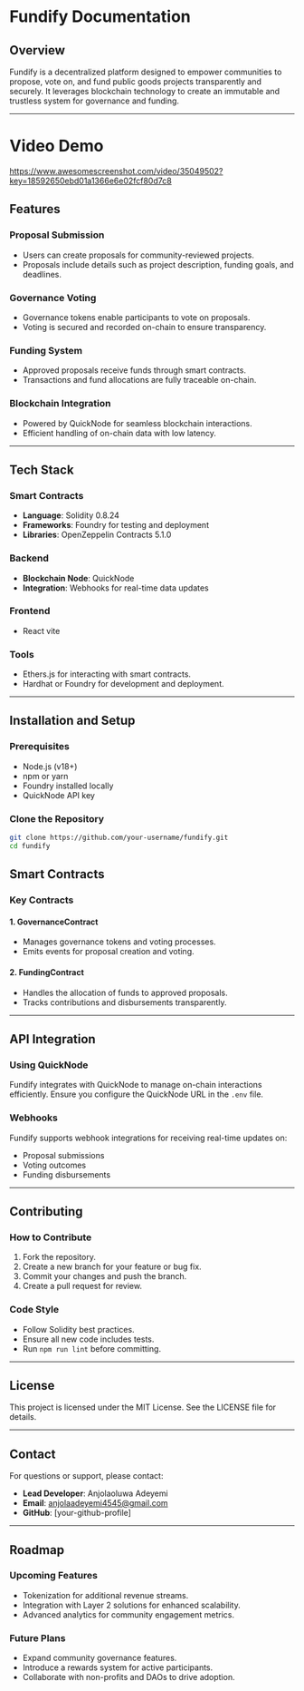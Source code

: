 # Fundify Documentation

## Overview
Fundify is a decentralized platform designed to empower communities to propose, vote on, and fund public goods projects transparently and securely. It leverages blockchain technology to create an immutable and trustless system for governance and funding.

---
# Video Demo
https://www.awesomescreenshot.com/video/35049502?key=18592650ebd01a1366e6e02fcf80d7c8

## Features

### Proposal Submission
- Users can create proposals for community-reviewed projects.
- Proposals include details such as project description, funding goals, and deadlines.

### Governance Voting
- Governance tokens enable participants to vote on proposals.
- Voting is secured and recorded on-chain to ensure transparency.

### Funding System
- Approved proposals receive funds through smart contracts.
- Transactions and fund allocations are fully traceable on-chain.

### Blockchain Integration
- Powered by QuickNode for seamless blockchain interactions.
- Efficient handling of on-chain data with low latency.

---

## Tech Stack

### Smart Contracts
- **Language**: Solidity 0.8.24
- **Frameworks**: Foundry for testing and deployment
- **Libraries**: OpenZeppelin Contracts 5.1.0

### Backend
- **Blockchain Node**: QuickNode
- **Integration**: Webhooks for real-time data updates

### Frontend
- React vite

### Tools
- Ethers.js for interacting with smart contracts.
- Hardhat or Foundry for development and deployment.

---

## Installation and Setup

### Prerequisites
- Node.js (v18+)
- npm or yarn
- Foundry installed locally
- QuickNode API key

### Clone the Repository
```bash
git clone https://github.com/your-username/fundify.git
cd fundify
```



## Smart Contracts

### Key Contracts

#### 1. **GovernanceContract**
- Manages governance tokens and voting processes.
- Emits events for proposal creation and voting.

#### 2. **FundingContract**
- Handles the allocation of funds to approved proposals.
- Tracks contributions and disbursements transparently.

---

## API Integration

### Using QuickNode
Fundify integrates with QuickNode to manage on-chain interactions efficiently. Ensure you configure the QuickNode URL in the `.env` file.

### Webhooks
Fundify supports webhook integrations for receiving real-time updates on:
- Proposal submissions
- Voting outcomes
- Funding disbursements

---

## Contributing

### How to Contribute
1. Fork the repository.
2. Create a new branch for your feature or bug fix.
3. Commit your changes and push the branch.
4. Create a pull request for review.

### Code Style
- Follow Solidity best practices.
- Ensure all new code includes tests.
- Run `npm run lint` before committing.

---

## License
This project is licensed under the MIT License. See the LICENSE file for details.

---

## Contact
For questions or support, please contact:
- **Lead Developer**: Anjolaoluwa Adeyemi
- **Email**: anjolaadeyemi4545@gmail.com
- **GitHub**: [your-github-profile]

---

## Roadmap

### Upcoming Features
- Tokenization for additional revenue streams.
- Integration with Layer 2 solutions for enhanced scalability.
- Advanced analytics for community engagement metrics.

### Future Plans
- Expand community governance features.
- Introduce a rewards system for active participants.
- Collaborate with non-profits and DAOs to drive adoption.


